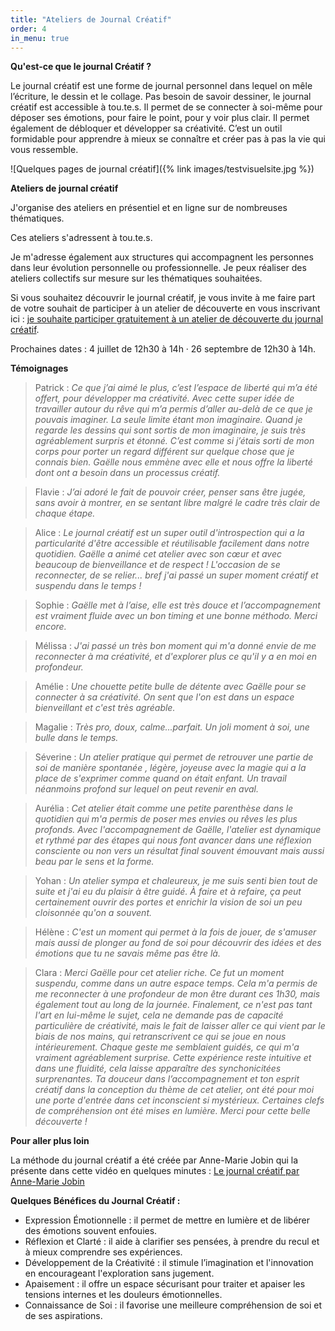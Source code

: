 ```yaml
---
title: "Ateliers de Journal Créatif"
order: 4
in_menu: true
---
```

**Qu'est-ce que le journal Créatif ?**

Le journal créatif est une forme de journal personnel dans lequel on mêle l’écriture, le dessin et le collage. Pas besoin de savoir dessiner, le journal créatif est accessible à tou.te.s. Il permet de se connecter à soi-même pour déposer ses émotions, pour faire le point, pour y voir plus clair. Il permet également de débloquer et développer sa créativité. C’est un outil formidable pour apprendre à mieux se connaître et créer pas à pas la vie qui vous ressemble.

![Quelques pages de journal créatif]({% link images/testvisuelsite.jpg %})

**Ateliers de journal créatif**

J'organise des ateliers en présentiel et en ligne sur de nombreuses thématiques. 

Ces ateliers s'adressent à tou.te.s.

Je m'adresse également aux structures qui accompagnent les personnes dans leur évolution personnelle ou professionnelle. Je peux réaliser des ateliers collectifs sur mesure sur les thématiques souhaitées. 

Si vous souhaitez découvrir le journal créatif, je vous invite à me faire part de votre souhait de participer à un atelier de découverte en vous inscrivant ici : [je souhaite participer gratuitement à un atelier de découverte du journal créatif](https://form.jotform.com/240452708060045).

Prochaines dates : 4 juillet de 12h30 à 14h · 26 septembre de 12h30 à 14h.

**Témoignages**

> Patrick : _Ce que j’ai aimé le plus, c’est l’espace de liberté qui m’a été offert, pour développer ma créativité. Avec cette super idée de travailler autour du rêve qui m’a permis d’aller au-delà de ce que je pouvais imaginer. La seule limite étant mon imaginaire. 
Quand je regarde les dessins qui sont sortis de mon imaginaire, je suis très agréablement surpris et étonné. C’est comme si j’étais sorti de mon corps pour porter un regard différent sur quelque chose que je connais bien. 
Gaëlle nous emmène avec elle et nous offre la liberté dont ont a besoin dans un processus créatif._

> Flavie : _J’ai adoré le fait de pouvoir créer, penser sans être jugée, sans avoir à montrer, en se sentant libre malgré le cadre très clair de chaque étape._

> Alice : _Le journal créatif est un super outil d'introspection qui a la particularité d'être accessible et réutilisable facilement dans notre quotidien. Gaëlle a animé cet atelier avec son cœur et avec beaucoup de bienveillance et de respect ! L'occasion de se reconnecter, de se relier... bref j'ai passé un super moment créatif et suspendu dans le temps !_

> Sophie : _Gaëlle met à l’aise, elle est très douce et l’accompagnement est vraiment fluide avec un bon timing et une bonne méthodo. Merci encore._

> Mélissa : _J'ai passé un très bon moment qui m'a donné envie de me reconnecter à ma créativité, et d'explorer plus ce qu'il y a en moi en profondeur._

> Amélie : _Une chouette petite bulle de détente avec Gaëlle pour se connecter à sa créativité. On sent que l'on est dans un espace bienveillant et c'est très agréable._

> Magalie : _Très pro, doux, calme...parfait. Un joli moment à soi, une bulle dans le temps._

> Séverine : _Un atelier pratique qui permet de retrouver une partie de soi de manière spontanée , légère, joyeuse avec la magie qui a la place de s'exprimer comme quand on était enfant. Un travail néanmoins profond sur lequel on peut revenir en aval._

> Aurélia : _Cet atelier était comme une petite parenthèse dans le quotidien qui m'a permis de poser mes envies ou rêves les plus profonds. Avec l'accompagnement de Gaëlle, l'atelier est dynamique et rythmé par des étapes qui nous font avancer dans une réflexion consciente ou non vers un résultat final souvent émouvant mais aussi beau par le sens et la forme._

> Yohan : _Un atelier sympa et chaleureux, je me suis senti bien tout de suite et j'ai eu du plaisir à être guidé. À faire et à refaire, ça peut certainement ouvrir des portes et enrichir la vision de soi un peu cloisonnée qu'on a souvent._

> Hélène : _C'est un moment qui permet à la fois de jouer, de s'amuser mais aussi de plonger au fond de soi pour découvrir des idées et des émotions que tu ne savais même pas être là._

> Clara  : _Merci Gaëlle pour cet atelier riche.
Ce fut un moment suspendu, comme dans un autre espace temps.
Cela m'a permis de me reconnecter à une profondeur de mon être durant ces 1h30, mais également tout au long de la journée.
Finalement, ce n'est pas tant l'art en lui-même le sujet, cela ne demande pas de capacité particulière de créativité, mais le fait de laisser aller ce qui vient par le biais de nos mains, qui retranscrivent ce qui se joue en nous intérieurement.
Chaque geste me semblaient guidés, ce qui m'a vraiment agréablement surprise. Cette expérience reste intuitive et dans une fluidité, cela laisse apparaître des synchonicitées surprenantes.
Ta douceur dans l’accompagnement et ton esprit créatif dans la conception du thème de cet atelier, ont été pour moi une porte d'entrée dans cet inconscient si mystérieux.
Certaines clefs de compréhension ont été mises en lumière. Merci pour cette belle découverte  !_

**Pour aller plus loin**

La méthode du journal créatif a été créée par Anne-Marie Jobin qui la présente dans cette vidéo en quelques minutes : [Le journal créatif par Anne-Marie Jobin](https://www.youtube.com/watch?v=GWyapaZ-JUk&ab_channel=JournalCr%C3%A9atif-Centredeformation) 

**Quelques Bénéfices du Journal Créatif :**

- Expression Émotionnelle : il permet de mettre en lumière et de libérer des émotions souvent enfouies.
- Réflexion et Clarté : il aide à clarifier ses pensées, à prendre du recul et à mieux comprendre ses expériences.
- Développement de la Créativité : il stimule l’imagination et l'innovation en encourageant l'exploration sans jugement.
- Apaisement : il offre un espace sécurisant pour traiter et apaiser les tensions internes et les douleurs émotionnelles.
- Connaissance de Soi : il favorise une meilleure compréhension de soi et de ses aspirations. 